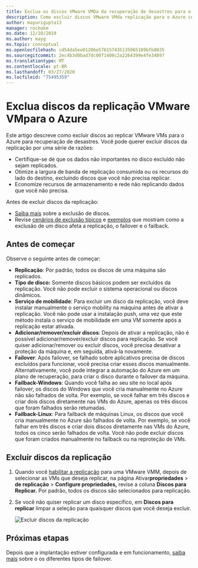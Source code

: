 ```yaml
---
title: Exclua os discos VMware VMDa da recuperação de desastres para o Azure com a recuperação do site do Azure
description: Como excluir discos VMware VMda replicação para o Azure com o Azure Site Recovery.
author: mayurigupta13
manager: rochakm
ms.date: 12/10/2019
ms.author: mayg
ms.topic: conceptual
ms.openlocfilehash: cd54da5ee01206e576157435135065189bfb8035
ms.sourcegitcommit: 2ec4b3d0bad7dc0071400c2a2264399e4fe34897
ms.translationtype: MT
ms.contentlocale: pt-BR
ms.lasthandoff: 03/27/2020
ms.locfileid: "75495359"
---
```

# <a name="exclude-disks-from-vmware-vm-replication-to-azure"></a>Exclua discos da replicação VMware VMpara o Azure

Este artigo descreve como excluir discos ao replicar VMware VMs para o Azure para recuperação de desastres. Você pode querer excluir discos da replicação por uma série de razões:

- Certifique-se de que os dados não importantes no disco excluído não sejam replicados.
- Otimize a largura de banda de replicação consumida ou os recursos do lado do destino, excluindo discos que você não precisa replicar.
- Economize recursos de armazenamento e rede não replicando dados que você não precisa.

Antes de excluir discos da replicação:

- [Saiba mais](exclude-disks-replication.md) sobre a exclusão de discos.
- Revise [cenários de exclusão típicos](exclude-disks-replication.md#typical-scenarios) e [exemplos](exclude-disks-replication.md#example-1-exclude-the-sql-server-tempdb-disk) que mostram como a exclusão de um disco afeta a replicação, o failover e o failback.

## <a name="before-you-start"></a>Antes de começar

 Observe o seguinte antes de começar:

- **Replicação**: Por padrão, todos os discos de uma máquina são replicados.
- **Tipo de disco:** Somente discos básicos podem ser excluídos da replicação. Você não pode excluir o sistema operacional ou discos dinâmicos.
- **Serviço de mobilidade**: Para excluir um disco da replicação, você deve instalar manualmente o serviço mobility na máquina antes de ativar a replicação. Você não pode usar a instalação push, uma vez que este método instala o serviço de mobilidade em uma VM somente após a replicação estar ativada.  
- **Adicionar/remover/excluir discos**: Depois de ativar a replicação, não é possível adicionar/remover/excluir discos para replicação. Se você quiser adicionar/remover ou excluir discos, você precisa desativar a proteção da máquina e, em seguida, ativá-la novamente.
- **Failover**: Após failover, se falhado sobre aplicativos precisa de discos excluídos para funcionar, você precisa criar esses discos manualmente. Alternativamente, você pode integrar a automação do Azure em um plano de recuperação, para criar o disco durante o failover da máquina.
- **Failback-Windows**: Quando você falha ao seu site no local após failover, os discos do Windows que você cria manualmente no Azure não são falhados de volta. Por exemplo, se você falhar em três discos e criar dois discos diretamente nas VMs do Azure, apenas os três discos que foram falhados serão retumadas.
- **Failback-Linux**: Para failback de máquinas Linux, os discos que você cria manualmente no Azure são falhados de volta. Por exemplo, se você falhar em três discos e criar dois discos diretamente nas VMs do Azure, todos os cinco serão falhados de volta. Você não pode excluir discos que foram criados manualmente no failback ou na reproteção de VMs.



## <a name="exclude-disks-from-replication"></a>Excluir discos da replicação

1. Quando você [habilitar a replicação](site-recovery-hyper-v-site-to-azure.md) para uma VMware VMM, depois de selecionar as VMs que deseja replicar, na página Ativar**propriedades** >  **de replicação** > **Configure propriedades,** revise a coluna **Discos para Replicar.** Por padrão, todos os discos são selecionados para replicação.
2. Se você não quiser replicar um disco específico, em **Discos para replicar** limpar a seleção para quaisquer discos que você deseja excluir. 

    ![Excluir discos da replicação](./media/vmware-azure-exclude-disk/enable-replication-exclude-disk1.png)



## <a name="next-steps"></a>Próximas etapas
Depois que a implantação estiver configurada e em funcionamento, [saiba mais](failover-failback-overview.md) sobre o os diferentes tipos de failover.
